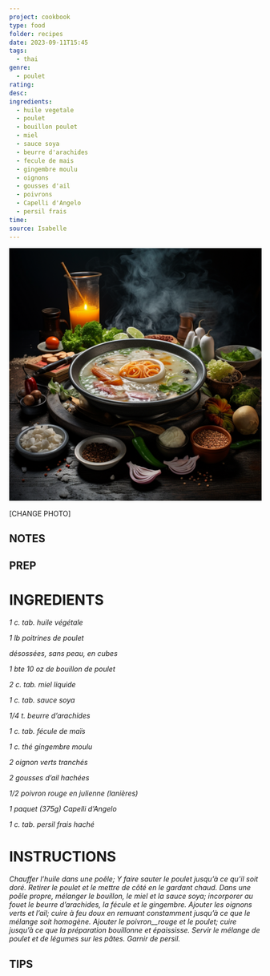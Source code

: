 ```yaml
---
project: cookbook
type: food
folder: recipes
date: 2023-09-11T15:45
tags:
  - thai
genre:
  - poulet
rating: 
desc: 
ingredients:
  - huile vegetale
  - poulet
  - bouillon poulet
  - miel
  - sauce soya
  - beurre d'arachides
  - fecule de mais
  - gingembre moulu
  - oignons
  - gousses d'ail
  - poivrons
  - Capelli d'Angelo
  - persil frais
time: 
source: Isabelle
---
```


![IMAGE](_default.png)


[CHANGE PHOTO]


## NOTES




## PREP


# INGREDIENTS

_1 c. tab. huile végétale_

_1 lb poitrines de poulet_

_désossées, sans peau, en_
_cubes_

_1 bte 10 oz de bouillon de poulet_

_2 c. tab. miel liquide_

_1 c. tab. sauce soya_

_1/4 t. beurre d’arachides_

_1 c. tab. fécule de maïs_

_1 c. thé gingembre moulu_

_2 oignon verts tranchés_

_2 gousses d’ail hachées_

_1/2 poivron rouge en julienne (lanières)_

_1 paquet (375g) Capelli d’Angelo_

_1 c. tab. persil frais haché_


# INSTRUCTIONS

_Chauffer l’huile dans une poêle; Y faire sauter_
_le poulet jusqu’à ce qu’il soit doré. Retirer le_
_poulet et le mettre de côté en le gardant chaud._
_Dans une poêle propre, mélanger le bouillon,_
_le miel et la sauce soya; incorporer au fouet_
_le beurre d’arachides, la fécule et le gingembre._
_Ajouter les oignons verts et l’ail; cuire à_
_feu doux en remuant constamment jusqu’à ce_
_que le mélange soit homogène. Ajouter le_
_poivron__rouge et le poulet; cuire jusqu’à ce_
_que la préparation bouillonne et épaississe._
_Servir le mélange de poulet et de légumes_
_sur les pâtes. Garnir de persil._



## TIPS



